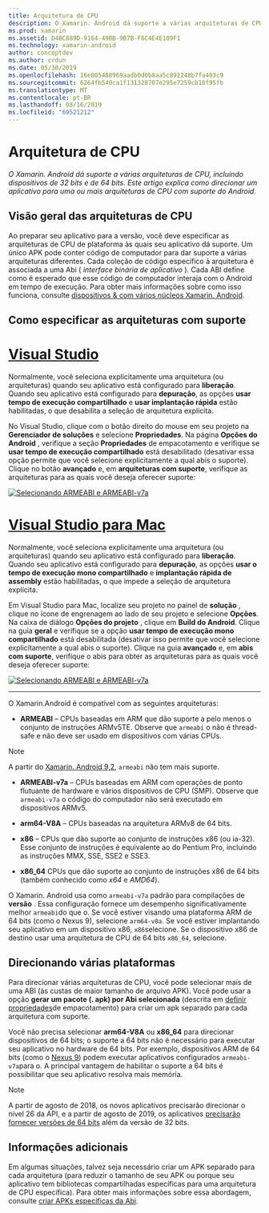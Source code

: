 ```yaml
---
title: Arquitetura de CPU
description: O Xamarin. Android dá suporte a várias arquiteturas de CPU, incluindo dispositivos de 32 bits e de 64 bits. Este artigo explica como direcionar um aplicativo para uma ou mais arquiteturas de CPU com suporte do Android.
ms.prod: xamarin
ms.assetid: D4BC889D-9164-49BB-9B7B-F6C4E4E109F1
ms.technology: xamarin-android
author: conceptdev
ms.author: crdun
ms.date: 05/30/2019
ms.openlocfilehash: 16e805488969aadb0d0b8aa5c892248b7fa403c9
ms.sourcegitcommit: 6264fb540ca1f131328707e295e7259cb10f95fb
ms.translationtype: MT
ms.contentlocale: pt-BR
ms.lasthandoff: 08/16/2019
ms.locfileid: "69521212"
---
```

# <a name="cpu-architectures"></a>Arquitetura de CPU

_O Xamarin. Android dá suporte a várias arquiteturas de CPU, incluindo dispositivos de 32 bits e de 64 bits. Este artigo explica como direcionar um aplicativo para uma ou mais arquiteturas de CPU com suporte do Android._

## <a name="cpu-architectures-overview"></a>Visão geral das arquiteturas de CPU

Ao preparar seu aplicativo para a versão, você deve especificar as arquiteturas de CPU de plataforma às quais seu aplicativo dá suporte. Um único APK pode conter código de computador para dar suporte a várias arquiteturas diferentes. Cada coleção de código específico à arquitetura é associada a uma Abi ( *interface binária de aplicativo* ). Cada ABI define como é esperado que esse código de computador interaja com o Android em tempo de execução.
Para obter mais informações sobre como isso funciona, consulte [dispositivos &amp; com vários núcleos Xamarin. Android](~/android/deploy-test/multicore-devices.md).


## <a name="how-to-specify-supported-architectures"></a>Como especificar as arquiteturas com suporte

# <a name="visual-studiotabwindows"></a>[Visual Studio](#tab/windows)

Normalmente, você seleciona explicitamente uma arquitetura (ou arquiteturas) quando seu aplicativo está configurado para **liberação**. Quando seu aplicativo está configurado para **depuração**, as opções **usar tempo de execução compartilhado** e **usar implantação rápida** estão habilitadas, o que desabilita a seleção de arquitetura explícita.

No Visual Studio, clique com o botão direito do mouse em seu projeto na **Gerenciador de soluções** e selecione **Propriedades**. Na página **Opções do Android** , verifique a seção **Propriedades** de empacotamento e verifique se **usar tempo de execução compartilhado** está desabilitado (desativar essa opção permite que você selecione explicitamente a qual abis o suporte). Clique no botão **avançado** e, em **arquiteturas com suporte**, verifique as arquiteturas para as quais você deseja oferecer suporte:

[![Selecionando ARMEABI e ARMEABI-v7a](cpu-architectures-images/vs/01-abi-selections-sml.png)](cpu-architectures-images/vs/01-abi-selections.png#lightbox)

# <a name="visual-studio-for-mactabmacos"></a>[Visual Studio para Mac](#tab/macos)

Normalmente, você seleciona explicitamente uma arquitetura (ou arquiteturas) quando seu aplicativo está configurado para **liberação**. Quando seu aplicativo está configurado para **depuração**, as opções **usar o tempo de execução mono compartilhado** e **implantação rápida de assembly** estão habilitadas, o que impede a seleção de arquitetura explícita.

Em Visual Studio para Mac, localize seu projeto no painel de **solução** , clique no ícone de engrenagem ao lado de seu projeto e selecione **Opções**. Na caixa de diálogo **Opções do projeto** , clique em **Build do Android**. Clique na guia **geral** e verifique se a opção **usar tempo de execução mono compartilhado** está desabilitada (desativar isso permite que você selecione explicitamente a qual abis o suporte). Clique na guia **avançado** e, em **abis com suporte**, verifique o abis para obter as arquiteturas para as quais você deseja oferecer suporte:

[![Selecionando ARMEABI e ARMEABI-v7a](cpu-architectures-images/xs/01-abi-selections-sml.png)](cpu-architectures-images/xs/01-abi-selections.png#lightbox)

-----


O Xamarin.Android é compatível com as seguintes arquiteturas:

- **ARMEABI** &ndash; CPUs baseadas em ARM que dão suporte a pelo menos o conjunto de instruções ARMv5TE. Observe que `armeabi` o não é thread-safe e não deve ser usado em dispositivos com várias CPUs.

> [!NOTE]
> A partir do [Xamarin. Android 9,2](https://docs.microsoft.com/xamarin/android/release-notes/9/9.2#removal-of-support-for-armeabi-cpu-architecture), `armeabi` não tem mais suporte.

- **ARMEABI-v7a** &ndash; CPUs baseadas em ARM com operações de ponto flutuante de hardware e vários dispositivos de CPU (SMP). Observe que `armeabi-v7a` o código do computador não será executado em dispositivos ARMv5.

- **arm64-V8A** &ndash; CPUs baseadas na arquitetura ARMv8 de 64 bits.

- **x86** &ndash; CPUs que dão suporte ao conjunto de instruções x86 (ou ia-32). Esse conjunto de instruções é equivalente ao do Pentium Pro, incluindo as instruções MMX, SSE, SSE2 e SSE3.

- **x86_64** CPUs que dão suporte ao conjunto de instruções x86 de 64 bits (também conhecido como *x64* e *AMD64*).

O Xamarin. Android usa como `armeabi-v7a` padrão para compilações de **versão** . Essa configuração fornece um desempenho significativamente melhor `armeabi`do que o. Se você estiver visando uma plataforma ARM de 64 bits (como o Nexus 9), selecione `arm64-v8a`. Se você estiver implantando seu aplicativo em um dispositivo x86, `x86`selecione. Se o dispositivo x86 de destino usar uma arquitetura de CPU de 64 bits `x86_64`, selecione.

## <a name="targeting-multiple-platforms"></a>Direcionando várias plataformas

Para direcionar várias arquiteturas de CPU, você pode selecionar mais de uma ABI (às custas de maior tamanho de arquivo APK). Você pode usar a opção **gerar um pacote (. apk) por Abi selecionada** (descrita em [definir propriedades](~/android/deploy-test/release-prep/index.md#Set_Packaging_Properties)de empacotamento) para criar um apk separado para cada arquitetura com suporte.

Você não precisa selecionar **arm64-V8A** ou **x86_64** para direcionar dispositivos de 64 bits; o suporte a 64 bits não é necessário para executar seu aplicativo no hardware de 64 bits. Por exemplo, dispositivos ARM de 64 bits (como o [Nexus 9](http://www.google.com/nexus/9/)) podem executar aplicativos configurados `armeabi-v7a`para o. A principal vantagem de habilitar o suporte a 64 bits é possibilitar que seu aplicativo resolva mais memória.

> [!NOTE]
> A partir de agosto de 2018, os novos aplicativos precisarão direcionar o nível 26 da API, e a partir de agosto de 2019, os aplicativos [precisarão fornecer versões de 64 bits](https://android-developers.googleblog.com/2017/12/improving-app-security-and-performance.html) além da versão de 32 bits.

## <a name="additional-information"></a>Informações adicionais

Em algumas situações, talvez seja necessário criar um APK separado para cada arquitetura (para reduzir o tamanho de seu APK ou porque seu aplicativo tem bibliotecas compartilhadas específicas para uma arquitetura de CPU específica).
Para obter mais informações sobre essa abordagem, consulte [criar APKs específicas da Abi](~/android/deploy-test/building-apps/abi-specific-apks.md).
